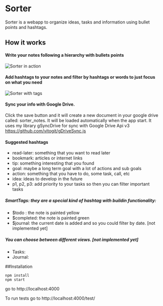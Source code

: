 # Sorter

Sorter is a webapp to organize ideas, tasks and information using bullet points and hashtags.

## How it works

#### Write your notes following a hierarchy with bullets points 
![Sorter in action](http://i64.tinypic.com/2lk7lfk.png)

#### Add hashtags to your notes and filter by hashtags or words to just focus on what you need
![Sorter with tags](http://i66.tinypic.com/2ccplbs.png)

#### Sync your info with Google Drive.
 Click the save button and it will create a new document in your google drive called: sorter_notes. It will be loaded automatically when the app start.
 It uses my library gSyncDrive for sync with Google Drive Api v3 https://github.com/vitogit/gDriveSync.js 

#### Suggested hashtags

- read-later: something that you want to read later
- bookmark: articles or internet links
- tip: something interesting that you found
- goal: maybe a long term goal with a lot of actions and sub goals
- action: something that you have to do, some task, call, etc
- idea: ideas to develop in the future
- p1, p2, p3: add priority to your tasks so then you can filter important tasks

##### SmartTags: they are a special kind of hashtag with buildin functionality:
- $todo : the note is painted yellow
- $completed: the note is painted green
- $journal: the current date is added and so you could filter by date.  [not implemented yet]

##### You can choose between different views. [not implemented yet]
- Tasks:
- Journal:


##Installation

```
npm install 
npm start
```

go to http://localhost:4000

To run tests go to 
http://localhost:4000/test/
